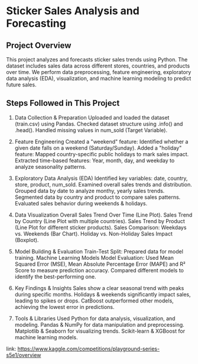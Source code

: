 # Sticker Sales Analysis and Forecasting
## Project Overview
This project analyzes and forecasts sticker sales trends using Python. The dataset includes sales data across different stores, countries, and products over time. We perform data preprocessing, feature engineering, exploratory data analysis (EDA), visualization, and machine learning modeling to predict future sales.

## Steps Followed in This Project
1. Data Collection & Preparation
Uploaded and loaded the dataset (train.csv) using Pandas.
Checked dataset structure using .info() and .head().
Handled missing values in num_sold (Target Variable).

2. Feature Engineering
Created a "weekend" feature: Identified whether a given date falls on a weekend (Saturday/Sunday).
Added a "holiday" feature: Mapped country-specific public holidays to mark sales impact.
Extracted time-based features: Year, month, day, and weekday to analyze seasonality patterns.

3. Exploratory Data Analysis (EDA)
Identified key variables: date, country, store, product, num_sold.
Examined overall sales trends and distribution.
Grouped data by date to analyze monthy, yearly sales trends.
Segmented data by country and product to compare sales patterns.
Evaluated sales behavior during weekends & holidays.

4. Data Visualization
Overall Sales Trend Over Time (Line Plot).
Sales Trend by Country (Line Plot with multiple countries).
Sales Trend by Product (Line Plot for different sticker products).
Sales Comparison: Weekdays vs. Weekends (Bar Chart).
Holiday vs. Non-Holiday Sales Impact (Boxplot).

5. Model Building & Evaluation
Train-Test Split: Prepared data for model training.
Machine Learning Models
Model Evaluation:
Used Mean Squared Error (MSE), Mean Absolute Percentage Error (MAPE) and R² Score to measure prediction accuracy.
Compared different models to identify the best-performing one.

6. Key Findings & Insights
Sales show a clear seasonal trend with peaks during specific months.
Holidays & weekends significantly impact sales, leading to spikes or drops.
CatBoost outperformed other models, achieving the lowest error in predictions.

7. Tools & Libraries Used
Python for data analysis, visualization, and modeling.
Pandas & NumPy for data manipulation and preprocessing.
Matplotlib & Seaborn for visualizing trends.
Scikit-learn & XGBoost for machine learning models.

link: https://www.kaggle.com/competitions/playground-series-s5e1/overview
